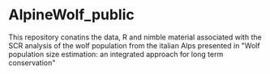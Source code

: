 # AlpineWolf_public
This repository conatins the data, R and nimble material associated with the SCR analysis of the wolf population from the italian Alps presented in "Wolf population size estimation: an integrated approach for long term conservation"  
